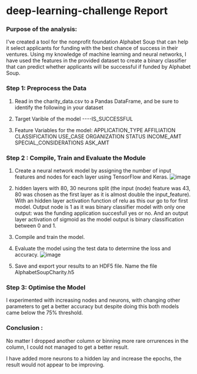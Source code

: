 # deep-learning-challenge Report

### Purpose of the analysis:

I've created a tool for the nonprofit foundation Alphabet Soup that can help it select applicants for funding with the best chance of success in their ventures. Using my knowledge of machine learning and neural networks, I have used the features in the provided dataset to create a binary classifier that can predict whether applicants will be successful if funded by Alphabet Soup.

### Step 1: Preprocess the Data

1. Read in the charity_data.csv to a Pandas DataFrame, and be sure to identify the following in your dataset

1. Target Varible of the model ----IS_SUCCESSFUL
1. Feature Variables for the model:
   APPLICATION_TYPE
   AFFILIATION
   CLASSIFICATION
   USE_CASE
   ORGANIZATION
   STATUS
   INCOME_AMT
   SPECIAL_CONSIDERATIONS
   ASK_AMT

### Step 2 : Compile, Train and Evaluate the Module

1. Create a neural network model by assigning the number of input features and nodes for each layer using TensorFlow and Keras.
![image](https://user-images.githubusercontent.com/109451707/211553499-25fb47b6-0cca-4f88-bb2b-e40cf8bc147d.png)

1. hidden layers with 80, 30 neurons split (the input (node) feature was 43, 80 was chosen as the first layer as it is almost double the input_feature). With an hidden layer activation function of relu as this our go to for first model.
   Output node is 1 as it was binary classifier model with only one output: was the funding application succesfull yes or no. And an output layer activation of sigmoid as the model output is binary classification between 0 and 1.

1. Compile and train the model.
1. Evaluate the model using the test data to determine the loss and accuracy.
![image](https://user-images.githubusercontent.com/109451707/211553596-06345dd3-daa4-4fe9-8174-a5b610a7f781.png)

1. Save and export your results to an HDF5 file. Name the file AlphabetSoupCharity.h5

### Step 3: Optimise the Model

I experimented with increasing nodes and neurons, with changing other parameters to get a better accuracy but despite doing this both models came below the 75% threshold.

### Conclusion :

No matter I dropped another column or binning more rare orrurences in the column, I could not managed to get a better result.

I have added more neurons to a hidden lay and increase the epochs, the result would not appear to be improving.
